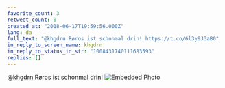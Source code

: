 ```yaml
---
favorite_count: 3
retweet_count: 0
created_at: "2018-06-17T19:59:56.000Z"
lang: da
full_text: "@khgdrn Røros ist schonmal drin! https://t.co/6l3y9J3aB0"
in_reply_to_screen_name: khgdrn
in_reply_to_status_id_str: "1008431740111683593"
replies: []
---
```


[@khgdrn](https://twitter.com/khgdrn) Røros ist schonmal drin!
![Embedded Photo](https://twitter-media-coderbyheart.s3.eu-north-1.amazonaws.com/1008439118890721280-Df6yBidW4AQxSZS.jpg)

